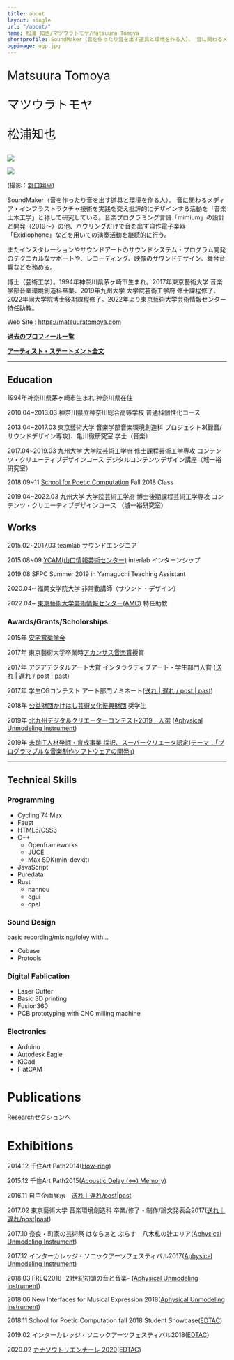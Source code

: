 ```yaml
---
title: about
layout: single
url: "/about/"
name: 松浦 知也/マツウラトモヤ/Matsuura Tomoya
shortprofile: SoundMaker（音を作ったり音を出す道具と環境を作る人）。 音に関わるメディア・インフラストラクチャ技術を実践を交え批評的にデザインする活動を「音楽土木工学」と称して研究している。音楽プログラミング言語「mimium」の設計と開発（2019〜）の他、ハウリングだけで音を出す自作電子楽器「Exidiophone」などを用いての演奏活動を継続的に行う。1994年生。2017年東京藝術大学 音楽学部音楽環境創造科卒業、2019年九州大学 大学院芸術工学府 修士課程修了、2022年同大学院博士後期課程修了。2022年より東京藝術大学芸術情報センター特任助教。
ogpimage: ogp.jpg
---
```


<p style="font-size:200%; margin:1em 0;">
Matsuura Tomoya
</p>
<p style="font-size:200%; margin:1em 0;">
マツウラトモヤ
</p>
<p style="font-size:200%; margin:1em 0;">
松浦知也
</p>

![](profile2.jpg)


![](profile.jpg)

(撮影：[野口翔平](https://ngcsh.tumblr.com))

SoundMaker（音を作ったり音を出す道具と環境を作る人）。 音に関わるメディア・インフラストラクチャ技術を実践を交え批評的にデザインする活動を「音楽土木工学」と称して研究している。音楽プログラミング言語「mimium」の設計と開発（2019〜）の他、ハウリングだけで音を出す自作電子楽器「Exidiophone」などを用いての演奏活動を継続的に行う。

またインスタレーションやサウンドアートのサウンドシステム・プログラム開発のテクニカルなサポートや、レコーディング、映像のサウンドデザイン、舞台音響などを務める。

博士（芸術工学）。1994年神奈川県茅ヶ崎市生まれ。2017年東京藝術大学 音楽学部音楽環境創造科卒業、2019年九州大学 大学院芸術工学府 修士課程修了、2022年同大学院博士後期課程修了。2022年より東京藝術大学芸術情報センター特任助教。

Web Site : <https://matsuuratomoya.com>

**[過去のプロフィール一覧](past-profiles)**

**[アーティスト・ステートメント全文](./statement)**


---

## Education

1994年神奈川県茅ヶ崎市生まれ 神奈川県在住

2010.04~2013.03 神奈川県立神奈川総合高等学校 普通科個性化コース

2013.04~2017.03 東京藝術大学 音楽学部音楽環境創造科 プロジェクト3(録音/サウンドデザイン専攻)、亀川徹研究室 学士（音楽）

2017.04~2019.03 九州大学 大学院芸術工学府 修士課程芸術工学専攻 コンテンツ・クリエーティブデザインコース デジタルコンテンツデザイン講座（城一裕研究室）

2018.09~11 [School for Poetic Computation](https://sfpc.io) Fall 2018 Class

2019.04~2022.03 九州大学 大学院芸術工学府 博士後期課程芸術工学専攻 コンテンツ・クリエーティブデザインコース （城一裕研究室）

## Works

2015.02~2017.03 teamlab サウンドエンジニア

2015.08~09 [YCAM(山口情報芸術センター)](https://ycam.jp) interlab インターンシップ

2019.08 SFPC Summer 2019 in Yamaguchi Teaching Assistant

2020.04~ 福岡女学院大学 非常勤講師（サウンド・デザイン）

2022.04~ [東京藝術大学芸術情報センター(AMC)](https://amc.geidai.ac.jp) 特任助教

### Awards/Grants/Scholorships

2015年 [安宅賞奨学金](https://www.geidai.ac.jp/life/scholarship/geidai_scholarship)

2017年 東京藝術大学卒業時[アカンサス音楽賞](https://www.geidai.ac.jp/information/prize/acanthus)授賞

2017年 アジアデジタルアート大賞 インタラクティブアート・学生部門入賞 ([送れ | 遅れ / post | past](/works/post-past_sotsuten))

2017年 学生CGコンテスト アート部門ノミネート([送れ | 遅れ / post | past](/works/post-past_sotsuten))

2018年 [公益財団かけはし芸術文化振興財団](https://www.kakehashi-foundation.jp) 奨学生

2019年 [北九州デジタルクリエーターコンテスト2019　入選](http://kdcc.info/archive/2019.html) ([Aphysical Unmodeling Instrument](/works/aphysical-unmodeling-instrument))

2019年 [未踏IT人材発掘・育成事業 採択、スーパークリエータ認定(テーマ：「プログラマブルな音楽制作ソフトウェアの開発」)](https://www.ipa.go.jp/jinzai/mitou/2019/gaiyou_tk-1.html)

---

## Technical Skills

### Programming

- Cycling'74 Max
- Faust
- HTML5/CSS3
- C++
  - Openframeworks
  - JUCE
  - Max SDK(min-devkit)
- JavaScript
- Puredata
- Rust
  - nannou
  - egui
  - cpal

### Sound Design

basic recording/mixing/foley with...

- Cubase
- Protools

### Digital Fablication

- Laser Cutter
- Basic 3D printing
- Fusion360
- PCB prototyping with CNC milling machine

### Electronics

- Arduino
- Autodesk Eagle
- KiCad
- FlatCAM


# Publications

[Research](/research)セクションへ

# Exhibitions

2014.12 千住Art Path2014([How-ring](/works/How-ring))

2015.12 千住Art Path2015([Acoustic Delay (⇔) Memory](/works/ADM))

2016.11 自主企画展示　[送れ｜遅れ/post|past](/works/post-past)

2017.02 東京藝術大学 音楽環境創造科 卒業/修了・制作/論文発表会2017([送れ｜遅れ/post|past](/works/post-past_sotsuten))

2017.10 奈良・町家の芸術祭 はならぁと ぷらす　八木札の辻エリア([Aphysical Unmodeling Instrument](/works/aphysical-unmodeling-instrument))

2017.12 インターカレッジ・ソニックアーツフェスティバル2017([Aphysical Unmodeling Instrument](/works/aphysical-unmodeling-instrument))

2018.03 FREQ2018 -21世紀初頭の音と音楽- ([Aphysical Unmodeling Instrument](/works/aphysical-unmodeling-instrument))

2018.06 New Interfaces for Musical Expression 2018([Aphysical Unmodeling Instrument](/works/aphysical-unmodeling-instrument))

2018.11 School for Poetic Computation fall 2018 Student Showcase([EDTAC](/works/edtac))

2019.02 インターカレッジ・ソニックアーツフェスティバル2018([EDTAC](/works/edtac))

2020.02 [カナソウトリエンナーレ 2020](https://www.instagram.com/kanasohtori/)([EDTAC](/works/edtac))